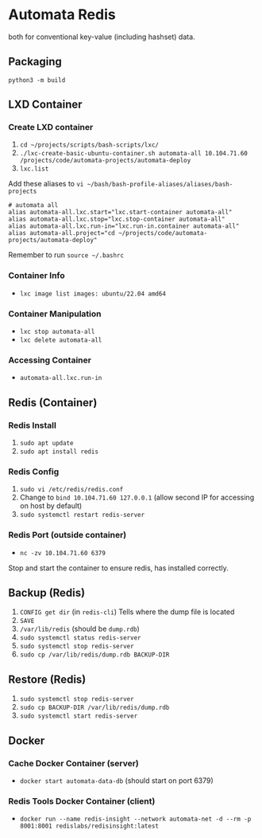 # Automata Redis 
both for conventional key-value (including hashset) data.

## Packaging
`python3 -m build`

## LXD Container

### Create LXD container
1. `cd ~/projects/scripts/bash-scripts/lxc/`
2. `./lxc-create-basic-ubuntu-container.sh automata-all 10.104.71.60 /projects/code/automata-projects/automata-deploy`
3. `lxc.list`

Add these aliases to `vi ~/bash/bash-profile-aliases/aliases/bash-projects`
```
# automata all
alias automata-all.lxc.start="lxc.start-container automata-all"
alias automata-all.lxc.stop="lxc.stop-container automata-all"
alias automata-all.lxc.run-in="lxc.run-in.container automata-all"
alias automata-all.project="cd ~/projects/code/automata-projects/automata-deploy"
```
Remember to run `source ~/.bashrc`

### Container Info
* `lxc image list images: ubuntu/22.04 amd64`

### Container Manipulation
* `lxc stop automata-all`
* `lxc delete automata-all`

### Accessing Container
* `automata-all.lxc.run-in`

## Redis (Container)

### Redis Install
1. `sudo apt update`
2. `sudo apt install redis`

### Redis Config
1. `sudo vi /etc/redis/redis.conf`
2. Change to `bind 10.104.71.60 127.0.0.1` (allow second IP for accessing on host by default)
3. `sudo systemctl restart redis-server`

### Redis Port (outside container)
* `nc -zv 10.104.71.60 6379`

Stop and start the container to ensure redis, has installed correctly.

## Backup (Redis)
1. `CONFIG get dir` (in `redis-cli`) Tells where the dump file is located
2. `SAVE`
3. `/var/lib/redis` (should be `dump.rdb`)
4. `sudo systemctl status redis-server`
5. `sudo systemctl stop redis-server`
6. `sudo cp /var/lib/redis/dump.rdb BACKUP-DIR`

## Restore (Redis)
1. `sudo systemctl stop redis-server`
2. `sudo cp BACKUP-DIR /var/lib/redis/dump.rdb`
3. `sudo systemctl start redis-server`

## Docker

### Cache Docker Container (server)
* `docker start automata-data-db` (should start on port 6379)

### Redis Tools Docker Container (client)
* `docker run --name redis-insight --network automata-net -d --rm -p 8001:8001 redislabs/redisinsight:latest`

